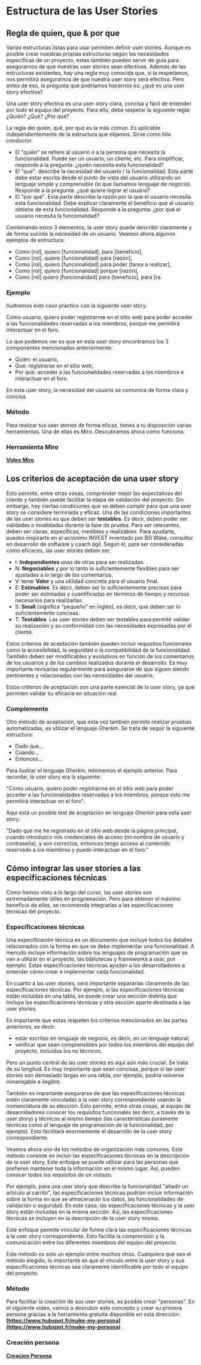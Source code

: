 # Estructura de las User Stories

## Regla de quien, que & por que

Varias estructuras listas para usar permiten definir user stories. Aunque es posible crear nuestras propias estructuras según las necesidades específicas de un proyecto, estas también pueden servir de guía para asegurarnos de que nuestras user stories sean efectivas. Además de las estructuras existentes, hay una regla muy conocida que, si la respetamos, nos permitirá asegurarnos de que nuestra user story será efectiva. Pero antes de eso, la pregunta que podríamos hacernos es: ¿qué es una user story efectiva?

Una user story efectiva es una user story clara, concisa y fácil de entender por todo el equipo del proyecto. Para ello, debe respetar la siguiente regla: ¿Quién? ¿Qué? ¿Por qué?

La regla del quién, qué, por qué es la más común. Es aplicable independientemente de la estructura que elijamos. Sirve como hilo conductor.

- El "quién" se refiere al usuario o a la persona que necesita la funcionalidad. Puede ser un usuario, un cliente, etc. Para simplificar, responde a la pregunta: ¿quién necesita esta funcionalidad?
- El "qué": describe la necesidad del usuario / la funcionalidad. Esta parte debe estar escrita desde el punto de vista del usuario utilizando un lenguaje simple y comprensible (lo que llamamos lenguaje de negocio). Responde a la pregunta: ¿qué quiere lograr el usuario?
- El "por qué". Esta parte describe la razón por la que el usuario necesita esta funcionalidad. Debe explicar claramente el beneficio que el usuario obtiene de esta funcionalidad. Responde a la pregunta: ¿por qué el usuario necesita la funcionalidad?

Combinando estos 3 elementos, la user story puede describir claramente y de forma sucinta la necesidad de un usuario. Veamos ahora algunos ejemplos de estructura:

- Como [rol], quiero [funcionalidad], para [beneficio],
- Como [rol], quiero [funcionalidad] para [razón],
- Como [rol], quiero [funcionalidad] para poder [tarea a realizar],
- Como [rol], quiero [funcionalidad] porque [razón],
- Como [rol] quiero [funcionalidad] para [beneficio], para [ra.

### Ejemplo

Ilustremos este caso práctico con la siguiente user story.

Como usuario, quiero poder registrarme en el sitio web para poder acceder a las funcionalidades reservadas a los miembros, porque me permitirá interactuar en el foro.

Lo que podemos ver es que en esta user story encontramos los 3 componentes mencionados anteriormente:

- Quién: el usuario,
- Qué: registrarse en el sitio web,
- Por qué: acceder a las funcionalidades reservadas a los miembros e interactuar en el foro.

En esta user story, la necesidad del usuario se comunica de forma clara y concisa.

### Método

Para realizar tus user stories de forma eficaz, tienes a tu disposición varias herramientas. Una de ellas es Miro. Descubramos ahora cómo funciona.

### Herramienta Miro

**[Video Miro](https://ressources.studi.fr/contenus/opale/41641e650e24cb74b2014d85b0b1c382ee44352a/co/regle-qui-quoi-pourquoi.html)**

## Los criterios de aceptación de una user story

Esto permite, entre otras cosas, comprender mejor las expectativas del cliente y también puede facilitar la etapa de validación del proyecto. Sin embargo, hay ciertas condiciones que se deben cumplir para que una user story se considere terminada y eficaz. Una de las condiciones importantes de las user stories es que deben ser **testables**. Es decir, deben poder ser validadas o invalidadas durante la fase de prueba. Para ser relevantes, deben ser claras, específicas, medibles y realizables. Para ayudarte, puedes inspirarte en el acrónimo INVEST inventado por Bill Wake, consultor en desarrollo de software y coach ágil. Según él, para ser consideradas como eficaces, las user stories deben ser:

- I: **Independientes** unas de otras para ser realizadas.
- N: **Negociables** y por lo tanto lo suficientemente flexibles para ser ajustadas a lo largo de los comentarios.
- V: tener **Valor** y una utilidad concreta para el usuario final.
- E: **Estimables**. Es decir, deben ser lo suficientemente precisas para poder ser estimadas y cuantificadas en términos de tiempo y recursos necesarios para realizarlas.
- S: **Small** (significa "pequeño" en inglés), es decir, que deben ser lo suficientemente concisas.
- T: **Testables**. Las user stories deben ser testables para permitir validar su realización y su conformidad con las necesidades expresadas por el cliente.

Estos criterios de aceptación también pueden incluir requisitos funcionales como la accesibilidad, la seguridad o la compatibilidad de la funcionalidad. También deben ser modificables y evolutivos en función de los comentarios de los usuarios y de los cambios realizados durante el desarrollo. Es muy importante revisarlas regularmente para asegurarse de que siguen siendo pertinentes y relacionadas con las necesidades del usuario.

Estos criterios de aceptación son una parte esencial de la user story, ya que permiten validar su eficacia en situación real.

### Complemento

Otro método de aceptación, que esta vez también permite realizar pruebas automatizadas, es utilizar el lenguaje Gherkin. Se trata de seguir la siguiente estructura:

- Dado que...
- Cuando...
- Entonces...

Para ilustrar el lenguaje Gherkin, retomemos el ejemplo anterior. Para recordar, la user story era la siguiente:

"Como usuario, quiero poder registrarme en el sitio web para poder acceder a las funcionalidades reservadas a los miembros, porque esto me permitirá interactuar en el foro".

Aquí está un posible test de aceptación en lenguaje Gherkin para esta user story:

"Dado que me he registrado en el sitio web desde la página principal, cuando introduzco mis credenciales de acceso (mi nombre de usuario y contraseña), y son correctos, entonces tengo acceso al contenido reservado a los miembros y puedo interactuar en el foro."

## Cómo integrar las user stories a las especificaciones técnicas

Como hemos visto a lo largo del curso, las user stories son extremadamente útiles en programación. Pero para obtener el máximo beneficio de ellas, se recomienda integrarlas a las especificaciones técnicas del proyecto.

### Especificaciones técnicas

Una especificación técnica es un documento que incluye todos los detalles relacionados con la forma en que se debe implementar una funcionalidad. A menudo incluye información sobre los lenguajes de programación que se van a utilizar en el proyecto, las bibliotecas y frameworks a usar, por ejemplo. Estas especificaciones técnicas ayudan a los desarrolladores a entender cómo crear e implementar cada funcionalidad.

En cuanto a las user stories, será importante separarlas claramente de las especificaciones técnicas. Por ejemplo, si las especificaciones técnicas están incluidas en una tabla, se puede crear una sección distinta que incluya las especificaciones técnicas y otra sección aparte destinada a las user stories.

Es importante que estas respeten los criterios mencionados en las partes anteriores, es decir:

- estar escritas en lenguaje de negocio, es decir, en un lenguaje natural;
- verificar que sean comprensibles por todos los miembros del equipo del proyecto, incluidos los no técnicos.

Pero un punto central de las user stories es aquí aún más crucial. Se trata de su longitud. Es muy importante que sean concisas, porque si las user stories son demasiado largas en una tabla, por ejemplo, podría volverse inmanejable e ilegible.

También es importante asegurarse de que las especificaciones técnicas estén claramente vinculadas a la user story correspondiente usando la nomenclatura de su elección. Esto permite, entre otras cosas, al equipo de desarrolladores conocer los requisitos funcionales (es decir, a través de la user story) y técnicos al mismo tiempo (las características puramente técnicas como el lenguaje de programación de la funcionalidad, por ejemplo). Esto facilitará enormemente el desarrollo de la user story correspondiente.

Veamos ahora uno de los métodos de organización más comunes. Este método consiste en incluir las especificaciones técnicas en la descripción de la user story. Este enfoque se puede utilizar para las personas que prefieren mantener toda la información en el mismo lugar. Así, pueden conocer todos los requisitos de un vistazo.

Por ejemplo, para una user story que describe la funcionalidad "añadir un artículo al carrito", las especificaciones técnicas podrían incluir información sobre la forma en que se almacenarán los datos, las funcionalidades de validación o seguridad. En este caso, las especificaciones técnicas y la user story están incluidas en la misma sección. Así, las especificaciones técnicas se incluyen en la descripción de la user story misma.

Este enfoque permite vincular de forma clara las especificaciones técnicas a la user story correspondiente. Esto facilita la comprensión y la comunicación entre los diferentes miembros del equipo del proyecto.

Este método es solo un ejemplo entre muchos otros. Cualquiera que sea el método elegido, lo importante es que el vínculo entre la user story y sus especificaciones técnicas sea claramente identificable por todo el equipo del proyecto.

### Método

Para facilitar la creación de sus user stories, es posible crear "personas". En el siguiente vídeo, vamos a descubrir este concepto y crear su primera persona gracias a la herramienta gratuita disponible en esta dirección: **[https://www.hubspot.fr/make-my-persona](https://www.hubspot.fr/make-my-persona)** .

### Creación persona

**[Creacion Persona](https://ressources.studi.fr/contenus/opale/41641e650e24cb74b2014d85b0b1c382ee44352a/co/com-integ-user-stor-spe-tech.html)**
